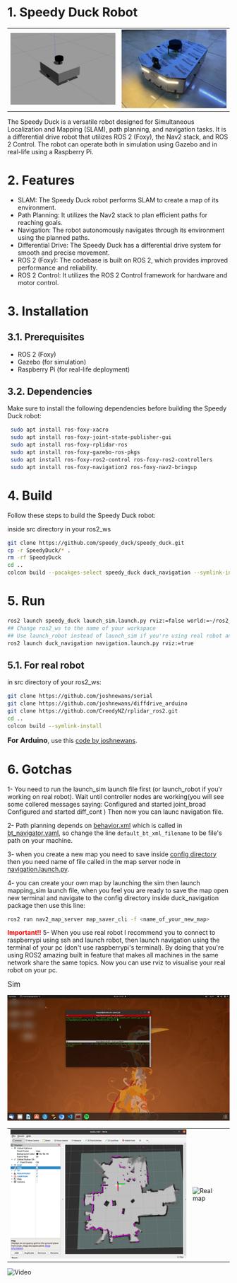 # 1. Speedy Duck Robot

<table>
  <tr>
    <td>
      <img src="media/speedy_duck_gazebo.png" alt="Speedy Duck Gazebo" width="400px">
    </td>
    <td>
      <img src="media/real_robot.jpg" alt="Real Robot" width="400px">
    </td>
  </tr>
</table>

The Speedy Duck is a versatile robot designed for Simultaneous Localization and Mapping (SLAM), path planning, and navigation tasks. It is a differential drive robot that utilizes ROS 2 (Foxy), the Nav2 stack, and ROS 2 Control. The robot can operate both in simulation using Gazebo and in real-life using a Raspberry Pi.

#  2. Features

- SLAM: The Speedy Duck robot performs SLAM to create a map of its environment.
- Path Planning: It utilizes the Nav2 stack to plan efficient paths for reaching goals.
- Navigation: The robot autonomously navigates through its environment using the planned paths.
- Differential Drive: The Speedy Duck has a differential drive system for smooth and precise movement.
- ROS 2 (Foxy): The codebase is built on ROS 2, which provides improved performance and reliability.
- ROS 2 Control: It utilizes the ROS 2 Control framework for hardware and motor control.

# 3. Installation

## 3.1. Prerequisites

- ROS 2 (Foxy)
- Gazebo (for simulation)
- Raspberry Pi (for real-life deployment)

## 3.2. Dependencies

Make sure to install the following dependencies before building the Speedy Duck robot:

```bash
 sudo apt install ros-foxy-xacro
 sudo apt install ros-foxy-joint-state-publisher-gui
 sudo apt install ros-foxy-rplidar-ros
 sudo apt install ros-foxy-gazebo-ros-pkgs
 sudo apt install ros-foxy-ros2-control ros-foxy-ros2-controllers
 sudo apt install ros-foxy-navigation2 ros-foxy-nav2-bringup
 ```
  # 4. Build

 Follow these steps to build the Speedy Duck robot:

 inside src directory in your ros2_ws
 ```bash
 git clone https://github.com/speedy_duck/speedy_duck.git
 cp -r SpeedyDuck/* .
 rm -rf SpeedyDuck
 cd ..
colcon build --pacakges-select speedy_duck duck_navigation --symlink-install 
 ```

# 5. Run
```bash
ros2 launch speedy_duck launch_sim.launch.py rviz:=false world:=~/ros2_ws/src/speedy_duck/worlds/obstacles.world
## Change ros2_ws to the name of your workspace  
## Use launch_robot instead of launch_sim if you're using real robot and remove world param
ros2 launch duck_navigation navigation.launch.py rviz:=true
 ```
 ## 5.1. For real robot
 in src directory of your ros2_ws:
 ```bash
 git clone https://github.com/joshnewans/serial
git clone https://github.com/joshnewans/diffdrive_arduino
git clone https://github.com/CreedyNZ/rplidar_ros2.git
cd ..
colcon build --symlink-install
 ```

 


 <span style="font-size:medium;">**For Arduino**</span>, use this [code by joshnewans](https://github.com/joshnewans/ros_arduino_bridge/tree/main).



# 6. Gotchas

1- You need to run the launch_sim launch file first (or launch_robot if you'r working on real robot).
Wait until controller nodes are working(you will see some collered messages saying:
Configured and started joint_broad
Configured and started diff_cont
) Then now you can launc navigation file.

2- Path planning depends on [behavior.xml](duck_navigation/config/behavior.xml) which is called in [bt_navigator.yaml](duck_navigation/config//bt_navigator.yaml), so change the line ```default_bt_xml_filename``` to be file's path on your machine.

3- when you create a new map you need to save inside [config directory](duck_navigation/config/) then you need name of file called in the map server node in [navigation.launch.py](duck_navigation/launch/navigation.launch.py).

4- you can create your own map by launching the sim then launch mapping_sim launch file, when you feel you are ready to save the map open new terminal and navigate to the config directory inside duck_navigation package then use this line:
```bash
ros2 run nav2_map_server map_saver_cli -f <name_of_your_new_map>
``` 
**<span style="color: red;">Important!!</span>** 5- When you use real robot I recommend you to connect to raspberrypi using ssh and launch robot, then launch navigation using the terminal of your pc (don't use raspberrypi's terminal). By doing that you're using ROS2 amazing built in feature that makes all machines in the same network share the same topics.
Now you can use rviz to visualise your real robot on your pc.




<span style="font-size:larger;">Sim</span>

![Video](media/speedy_duck_nav.gif)




<table>
  <tr>
    <td>
      <img src="media/map_from_rviz.png" alt="Map from rviz" width="400px">
    </td>
    <td>
      <img src="media/real_map.jpeg" alt="Real map" width="400px">
    </td>
  </tr>
</table>

![Video](media/navigation.gif)
